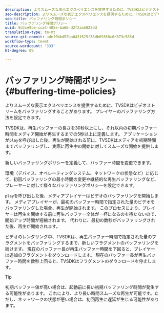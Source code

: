 ```yaml
---
description: よりスムーズな表示エクスペリエンスを提供するために、TVSDKはビデオストリームをバッファリングすることがあります。 プレイヤーのバッファリング方法を設定できます。
seo-description: よりスムーズな表示エクスペリエンスを提供するために、TVSDKはビデオストリームをバッファリングすることがあります。 プレイヤーのバッファリング方法を設定できます。
seo-title: バッファリング時間ポリシー
title: バッファリング時間ポリシー
uuid: 8d3ce9be-cca4-485e-ba66-d2f2aa6822dd
translation-type: tm+mt
source-git-commit: adef0bbd52ba043f625f38db69366c6d873c586d
workflow-type: tm+mt
source-wordcount: '333'
ht-degree: 0%

---
```



# バッファリング時間ポリシー{#buffering-time-policies}

よりスムーズな表示エクスペリエンスを提供するために、TVSDKはビデオストリームをバッファリングすることがあります。 プレイヤーのバッファリング方法を設定できます。

TVSDKは、再生バッファーの長さを30秒以上にし、それ以内の初期バッファー時間をメディア開始が再生するまでの5秒以上に定義します。 アプリケーションが`play`を呼び出した後、再生が開始される前に、TVSDKはメディアを初期時間までバッファリングし、実際に再生中の開始に対してスムーズな開始を提供します。

新しいバッファリングポリシーを定義して、バッファー時間を変更できます。

<!--<a id="section_F6EEE15600814A70A57CCBACE20D68BD"></a>-->

環境（デバイス、オペレーティングシステム、ネットワークの状態など）に応じて、初回バッファリングの最小時間の変更や継続的な再生バッファリングなど、プレーヤーに対して様々なバッファリングポリシーを設定できます。

`play`を呼び出した後、メディアプレイヤーはビデオのバッファリングを開始します。 メディアプレイヤーが、最初のバッファー時間で指定された量のビデオをバッファリングした場合、再生が開始されます。 このプロセスにより、プレイヤーは再生を開始する前に再生バッファー全体が一杯になるのを待たないので、開始アップ時間が短縮されます。 代わりに、最初の数秒がバッファリングされた後、再生が開始されます。

ビデオのレンダリング中、TVSDKは、再生バッファー時間で指定された量のフラグメントをバッファリングするまで、新しいフラグメントのバッファリングを続けます。 現在のバッファー長が再生バッファー時間を下回ると、プレイヤーは追加のフラグメントをダウンロードします。 現在のバッファー長が再生バッファー時間を数秒上回ると、TVSDKはフラグメントのダウンロードを停止します。

>[!TIP]
>
>初期バッファー値が高い場合は、起動前に長い初期バッファリング時間が発生する可能性があります。 これにより、より長い時間スムーズな再生が可能です。ただし、ネットワークの状態が悪い場合は、初回再生に遅延が生じる可能性があります。

